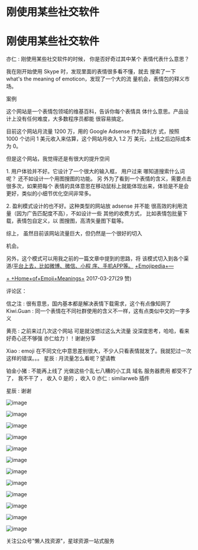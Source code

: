 # 刚使用某些社交软件

# 刚使用某些社交软件

亦仁 : 刚使用某些社交软件的时候， 你是否好奇过其中某个 表情代表什么意思？

我在刚开始使用 Skype 时，发现里面的表情很多看不懂，就去 搜索了一下 what's the meaning of emoticon，发现了一个大的流 量机会，表情包的释义市场。

案例

这个网站是一个表情包领域的维基百科，告诉你每个表情具 体什么意思。产品设计上没有任何难度，大多数程序员都能 很容易搞定。

目前这个网站月流量 1200 万，用的 Google Adsense 作为盈利方 式，按照 1000 个访问 1 美元收入来估算，这个网站月收入 1.2 万 美元，上线之后边际成本为 0。

但是这个网站，我觉得还是有很大的提升空间

1\. 用户体验并不好。它设计了一个很大的输入框， 用户过来 哪知道搜索什么词呢？ 还不如设计一个用图搜图的功能。 另 外为了看到一个表情的含义，需要点击很多次，如果把每个 表情的具体意思在移动鼠标上就能体现出来，体验是不是会 更好，类似的小细节优化空间非常多。

2\. 盈利模式设计的也不好。这种类型的网站放 adsense 并不能 很高效的利用流量（因为广告匹配度不高），不如设计一些 其他的收费方式， 比如表情包批量下载，表情包自定义，以 图搜图，高清矢量图下载等。

综上， 虽然目前该网站流量巨大，但仍然是一个很好的切入

机会。

另外，这个模式可以用我之前的一篇文章中提到的思路，将 该模式切入到各个渠道/[平台上去，比如微博、微信、小程 序、手机](http://emojipedia.org/)[APP](http://emojipedia.org/)[等。](http://emojipedia.org/) [+Emojipedia+—](http://emojipedia.org/)

[+ +Home+of+Emoji+Meanings+](http://emojipedia.org/) 2017-03-27(29 赞)

评论区：

信之注 : 很有意思，国内基本都是解决表情下载需求，这个有点像知网了 Kiwi.Guan : 同一个表情在不同社群使用的含义不一样，这有点类似中文的一字多义

黄亮 : 之前来过几次这个网站 可是就没想过这么大流量 没深度思考，哈哈，看来好奇心还不够强 亦仁给力！！谢谢分享

Xiao : emoji 在不同文化中意思差别很大，不少人只看表情就发了。我就犯过一次这样的错误。。。 星辰 : 月流量怎么看呢？望请教

铂金小猪 : 不能再上线了 光做这些个乱七八糟的小工具 域名 服务器费用 都受不了了， 我不干了 ， 收入 0 是的 ，收入 0 亦仁 : similarweb 插件

星辰 : 谢谢

![image](img/Image_528.png)

![image](img/Image_529.png)

![image](img/Image_530.png)

![image](img/Image_531.png)

![image](img/Image_532.png)

![image](img/Image_533.png)

![image](img/Image_534.png)

![image](img/Image_535.png)

![image](img/Image_536.png)

![image](img/Image_537.png)

![image](img/Image_538.png)

![image](img/Image_539.png)

关注公众号"懒人找资源"，星球资源一站式服务